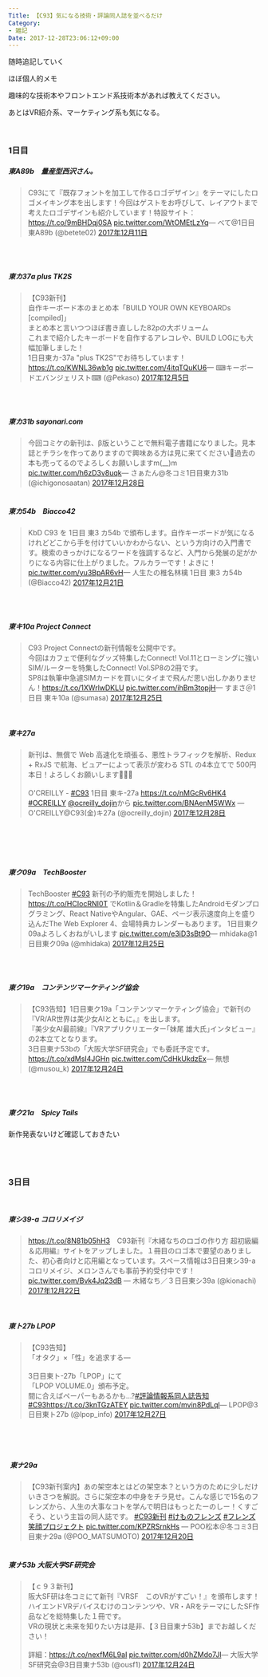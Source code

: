 ```yaml
---
Title: 【C93】気になる技術・評論同人誌を並べるだけ
Category:
- 雑記
Date: 2017-12-28T23:06:12+09:00
---
```



随時追記していく 

ほぼ個人的メモ

趣味的な技術本やフロントエンド系技術本があれば教えてください。

あとはVR紹介系、マーケティング系も気になる。

 

### 1日目

<h5>東A89b　量産型西沢さん。</h5>
<blockquote class="twitter-tweet" data-lang="ja">C93にて『既存フォントを加工して作るロゴデザイン』をテーマにしたロゴメイキング本を出します！今回はゲストをお呼びして、レイアウトまで考えたロゴデザインも紹介しています！特設サイト：<a href="https://t.co/9mBHDqj0SA">https://t.co/9mBHDqj0SA</a> <a href="https://t.co/WtOMEtLzYq">pic.twitter.com/WtOMEtLzYq</a>— べて@1日目東A89b (@betete02) <a href="https://twitter.com/betete02/status/940180355394318336?ref_src=twsrc%5Etfw">2017年12月11日</a></blockquote>


<script async="" src="https://platform.twitter.com/widgets.js" charset="utf-8"></script>


 
<h5><br />東カ37a plus TK2S</h5>
<blockquote class="twitter-tweet" data-lang="ja">【C93新刊】<br />自作キーボード本のまとめ本「BUILD YOUR OWN KEYBOARDs [compiled]」<br />まとめ本と言いつつほぼ書き直しした82pの大ボリューム<br />これまで紹介したキーボードを自作するアレコレや、BUILD LOGにも大幅加筆しました！<br />1日目東カ-37a "plus TK2S"でお待ちしています！<a href="https://t.co/KWNL36wb1g">https://t.co/KWNL36wb1g</a> <a href="https://t.co/4itqTQuKU6">pic.twitter.com/4itqTQuKU6</a>— ⌨キーボードエバンジェリスト⌨ (@Pekaso) <a href="https://twitter.com/Pekaso/status/938037754272739330?ref_src=twsrc%5Etfw">2017年12月5日</a></blockquote>


<script async="" src="https://platform.twitter.com/widgets.js" charset="utf-8"></script>


 
<h5><br />東カ31b‏ sayonari.com　</h5>
<blockquote class="twitter-tweet" data-lang="ja">今回コミケの新刊は、β版ということで無料電子書籍になりました。見本誌とチラシを作ってありますので興味ある方は見に来てください🌟過去の本も売ってるのでよろしくお願いしますm(__)m <a href="https://t.co/h6zD3v8uqk">pic.twitter.com/h6zD3v8uqk</a>— さぁたん@冬コミ1日目東カ31b (@ichigonosaatan) <a href="https://twitter.com/ichigonosaatan/status/946197486867058692?ref_src=twsrc%5Etfw">2017年12月28日</a></blockquote>


<script async="" src="https://platform.twitter.com/widgets.js" charset="utf-8"></script>

<h5> <br />東カ54b　Biacco42　</h5>
<blockquote class="twitter-tweet" data-lang="ja">KbD C93 を 1日目 東3 カ54b で頒布します。自作キーボードが気になるけれどどこから手を付けていいかわからない、という方向けの入門書です。検索のきっかけになるワードを強調するなど、入門から発展の足がかりになる内容に仕上がりました。フルカラーです！よきに！ <a href="https://t.co/yu3BpAR6vH">pic.twitter.com/yu3BpAR6vH</a>— 人生たの椎名林檎 1日目 東3 カ54b (@Biacco42) <a href="https://twitter.com/Biacco42/status/943852832821616641?ref_src=twsrc%5Etfw">2017年12月21日</a></blockquote>


<script async="" src="https://platform.twitter.com/widgets.js" charset="utf-8"></script>


 
<h5><br />東キ10a‏ Project Connect　</h5>
<blockquote class="twitter-tweet" data-lang="ja">C93 Project Connectの新刊情報を公開中です。<br />今回はカフェで便利なグッズ特集したConnect! Vol.11とローミングに強いSIM/ルーターを特集したConnect! Vol.SP8の2冊です。<br />SP8は執筆中急遽SIMカードを買いにタイまで飛んだ思い出しかありません！<a href="https://t.co/1XWrlwDKLU">https://t.co/1XWrlwDKLU</a> <a href="https://t.co/ihBm3topjH">pic.twitter.com/ihBm3topjH</a>— すまさ＠1日目 東キ10a (@sumasa) <a href="https://twitter.com/sumasa/status/945137515240988672?ref_src=twsrc%5Etfw">2017年12月25日</a></blockquote>


<script async="" src="https://platform.twitter.com/widgets.js" charset="utf-8"></script>


 
<h5>東キ27a</h5>
<blockquote class="twitter-tweet" data-lang="ja">
<p dir="ltr" lang="ja">新刊は、無償で Web 高速化を頑張る、悪性トラフィックを解析、Redux + RxJS で航海、ビュアーによって表示が変わる STL の4本立てで 500円<br />本日！よろしくお願いします🙇🙇🙇<br /><br />O'CREILLY - <a href="https://twitter.com/hashtag/C93?src=hash&amp;ref_src=twsrc%5Etfw">#C93</a> 1日目 東キ-27a <a href="https://t.co/nMGcRv6HK4">https://t.co/nMGcRv6HK4</a> <a href="https://twitter.com/hashtag/OCREILLY?src=hash&amp;ref_src=twsrc%5Etfw">#OCREILLY</a> <a href="https://twitter.com/ocreilly_dojin?ref_src=twsrc%5Etfw">@ocreilly_dojin</a>から <a href="https://t.co/BNAenM5WWx">pic.twitter.com/BNAenM5WWx</a>
— O'CREILLY@C93(金)キ27a (@ocreilly_dojin) <a href="https://twitter.com/ocreilly_dojin/status/946499279991926784?ref_src=twsrc%5Etfw">2017年12月28日</a></blockquote>


<script async="" src="https://platform.twitter.com/widgets.js" charset="utf-8"></script>


 

 
<h5><br />東ク09a‏　TechBooster </h5>
<blockquote class="twitter-tweet" data-lang="ja">TechBooster <a href="https://twitter.com/hashtag/C93?src=hash&amp;ref_src=twsrc%5Etfw">#C93</a> 新刊の予約販売を開始しました！ <a href="https://t.co/HCIocRNI0T">https://t.co/HCIocRNI0T</a> でKotlin＆Gradleを特集したAndroidモダンプログラミング、React NativeやAngular、GAE、ページ表示速度向上を盛り込んだThe Web Explorer 4、会場特典カレンダーもあります。 1日目東ク09aよろしくおねがいします <a href="https://t.co/e3iD3sBt9O">pic.twitter.com/e3iD3sBt9O</a>— mhidaka@1日目東ク09a (@mhidaka) <a href="https://twitter.com/mhidaka/status/945081853312036864?ref_src=twsrc%5Etfw">2017年12月25日</a></blockquote>


<script async="" src="https://platform.twitter.com/widgets.js" charset="utf-8"></script>


 
<h5><br />東ク19a　コンテンツマーケティング協会　</h5>
<blockquote class="twitter-tweet" data-lang="ja">【C93告知】1日目東ク19a「コンテンツマーケティング協会」で新刊の『VR/AR世界は美少女AIとともに。』を出します。<br />『美少女AI最前線』『VRアプリクリエーター｢妹尾 雄大氏｣インタビュー』の2本立てとなります。<br />3日目東ナ53bの「大阪大学SF研究会」でも委託予定です。<a href="https://t.co/xdMsI4JGHn">https://t.co/xdMsI4JGHn</a> <a href="https://t.co/CdHkUkdzEx">pic.twitter.com/CdHkUkdzEx</a>— 無想 (@musou_k) <a href="https://twitter.com/musou_k/status/944925862805123072?ref_src=twsrc%5Etfw">2017年12月24日</a></blockquote>


<script async="" src="https://platform.twitter.com/widgets.js" charset="utf-8"></script>


 
<h5><br />東ク21a　Spicy Tails</h5>

新作発表ないけど確認しておきたい

 

### <br />3日目


 
<h5>東シ39-a コロリメイジ</h5>
<blockquote class="twitter-tweet" data-lang="ja">
<p dir="ltr" lang="ja"><a href="https://t.co/8N81b05hH3">https://t.co/8N81b05hH3</a>　C93新刊『木緒なちのロゴの作り方 超初級編＆応用編』サイトをアップしました。１冊目のロゴ本で要望のありました、初心者向けと応用編となっています。スペース情報は3日目東シ39-aコロリメイジ、メロンさんでも事前予約受付中です！ <a href="https://t.co/Bvk4Jq23dB">pic.twitter.com/Bvk4Jq23dB</a>
— 木緒なち／３日目東シ39a (@kionachi) <a href="https://twitter.com/kionachi/status/944145697498062853?ref_src=twsrc%5Etfw">2017年12月22日</a></blockquote>


<script async="" src="https://platform.twitter.com/widgets.js" charset="utf-8"></script>


 
<h5>東ト27b LPOP　</h5>
<blockquote class="twitter-tweet" data-lang="ja">【C93告知】<br />「オタク」×「性」を追求する―<br /><br />3日目東ト-27b「LPOP」にて<br />「LPOP VOLUME.0」頒布予定。<br />間に合えばペーパーもあるかも…?<a href="https://twitter.com/hashtag/%E8%A9%95%E8%AB%96%E6%83%85%E5%A0%B1%E7%B3%BB%E5%90%8C%E4%BA%BA%E8%AA%8C%E5%91%8A%E7%9F%A5?src=hash&amp;ref_src=twsrc%5Etfw">#評論情報系同人誌告知</a> <a href="https://twitter.com/hashtag/C93?src=hash&amp;ref_src=twsrc%5Etfw">#C93</a><a href="https://t.co/3knTGzATEY">https://t.co/3knTGzATEY</a> <a href="https://t.co/mvin8PdLql">pic.twitter.com/mvin8PdLql</a>— LPOP@3日目東ト27b (@lpop_info) <a href="https://twitter.com/lpop_info/status/945900400502177792?ref_src=twsrc%5Etfw">2017年12月27日</a></blockquote>


<script async="" src="https://platform.twitter.com/widgets.js" charset="utf-8"></script>


 

 
<h5> 東ナ29a</h5>
<blockquote class="twitter-tweet" data-lang="ja">
<p dir="ltr" lang="ja">【C93新刊案内】あの架空本とはどの架空本？という方のために少しだけいきさつを解説。さらに架空本の中身をチラ見せ。こんな感じで15名のフレンズから、人生の大事なコトを学んで明日はもっとたーのしー！くすごそう、という主旨の同人誌です。 <a href="https://twitter.com/hashtag/C93%E6%96%B0%E5%88%8A?src=hash&amp;ref_src=twsrc%5Etfw">#C93新刊</a> <a href="https://twitter.com/hashtag/%E3%81%91%E3%82%82%E3%81%AE%E3%83%95%E3%83%AC%E3%83%B3%E3%82%BA?src=hash&amp;ref_src=twsrc%5Etfw">#けものフレンズ</a> <a href="https://twitter.com/hashtag/%E3%83%95%E3%83%AC%E3%83%B3%E3%82%BA%E7%AC%91%E9%A1%94%E3%83%97%E3%83%AD%E3%82%B8%E3%82%A7%E3%82%AF%E3%83%88?src=hash&amp;ref_src=twsrc%5Etfw">#フレンズ笑顔プロジェクト</a> <a href="https://t.co/KPZRSrnkHs">pic.twitter.com/KPZRSrnkHs</a>
— POO松本＠冬コミ3日目東ナ29a (@POO_MATSUMOTO) <a href="https://twitter.com/POO_MATSUMOTO/status/943426418532237312?ref_src=twsrc%5Etfw">2017年12月20日</a></blockquote>
<h5><br />東ナ53b 大阪大学SF研究会　</h5>
<blockquote class="twitter-tweet" data-lang="ja">【ｃ９３新刊】<br />阪大SF研は冬コミにて新刊『VRSF　このVRがすごい！』を頒布します！<br />ハイエンドVRデバイスむけのコンテンツや、VR・ARをテーマにしたSF作品などを総特集した１冊です。 <br />VRの現状と未来を知りたい方は是非、【３日目東ナ53b】までお越しください！<br /><br />詳細：<a href="https://t.co/nexfM6L9aI">https://t.co/nexfM6L9aI</a> <a href="https://t.co/d0hZMdo7Jl">pic.twitter.com/d0hZMdo7Jl</a>— 大阪大学SF研究会@3日目東ナ53b (@ousf1) <a href="https://twitter.com/ousf1/status/944846664493293569?ref_src=twsrc%5Etfw">2017年12月24日</a></blockquote>


<script async="" src="https://platform.twitter.com/widgets.js" charset="utf-8"></script>



<script async="" src="https://platform.twitter.com/widgets.js" charset="utf-8"></script>


 
